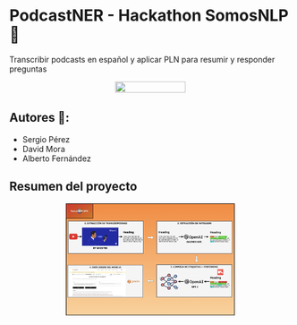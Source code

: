 # PodcastNER - Hackathon SomosNLP 🤗
Transcribir podcasts en español y aplicar PLN para resumir y responder preguntas

<p align="center">
    <img src="https://media.licdn.com/dms/image/sync/D4E27AQG2xfLa3-GbSA/articleshare-shrink_800/0/1681142292131?e=1681754400&v=beta&t=p1VlImcl9P4qTskgX44fZuySo0d3Kjkkzf8zilCpXMY"  width="50%" height="20%">
</p>

## Autores 👥:
* Sergio Pérez
* David Mora
* Alberto Fernández

## Resumen del proyecto

<p align="center">
    <img src="./media/esquema_proyecto.PNG"  width="60%" height="30%">
</p>